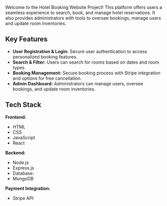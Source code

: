 Welcome to the Hotel Booking Website Project! This platform offers users a seamless experience to search, book, and manage hotel reservations. It also provides administrators with tools to oversee bookings, manage users and update room inventories.

## **Key Features**
- **User Registration & Login:** Secure user authentication to access personalized booking features.
- **Search & Filter:** Users can search for rooms based on dates and room types.
- **Booking Management:** Secure booking process with Stripe integration and options for free cancellation.
- **Admin Dashboard:** Administrators can manage users, oversee bookings, and update room inventories.

## **Tech Stack**

**Frontend:**
- HTML
- CSS
- JavaScript
- React

**Backend:**
- Node.js
- Express.js
- Database:
- MongoDB

**Payment Integration:**
- Stripe API
